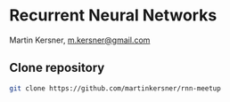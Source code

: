 # Recurrent Neural Networks

Martin Kersner, <m.kersner@gmail.com>

## Clone repository
```bash
git clone https://github.com/martinkersner/rnn-meetup
```
